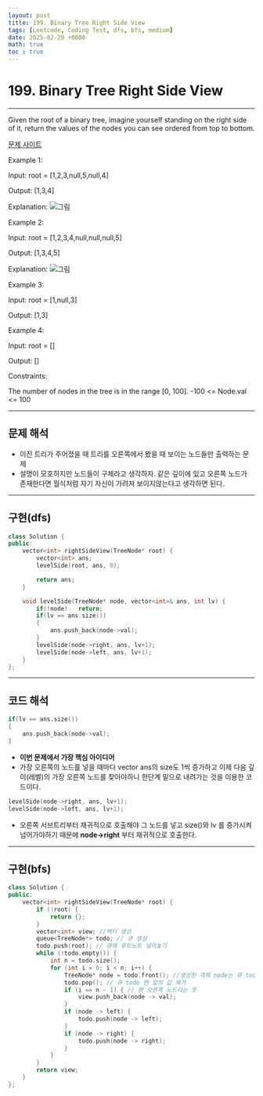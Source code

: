 ```yaml
---
layout: post
title: 199. Binary Tree Right Side View
tags: [Leetcode, Coding Test, dfs, bfs, medium]
date: 2025-02-20 +0800
math: true
toc : true
---
```





# 199. Binary Tree Right Side View


****


Given the root of a binary tree, imagine yourself standing on the right side of it, return the values of the nodes you can see ordered from top to bottom.

[문제 사이트](https://leetcode.com/problems/binary-tree-right-side-view/description/?envType=study-plan-v2&envId=leetcode-75)

Example 1:

Input: root = [1,2,3,null,5,null,4]

Output: [1,3,4]

Explanation:
![그림](https://assets.leetcode.com/uploads/2024/11/24/tmpd5jn43fs-1.png)


Example 2:

Input: root = [1,2,3,4,null,null,null,5]

Output: [1,3,4,5]

Explanation:
![그림](https://assets.leetcode.com/uploads/2024/11/24/tmpkpe40xeh-1.png)


Example 3:

Input: root = [1,null,3]

Output: [1,3]

Example 4:

Input: root = []

Output: []

 

Constraints:

The number of nodes in the tree is in the range [0, 100].
-100 <= Node.val <= 100



****



## 문제 해석
- 이진 트리가 주어졌을 때 트리를 오른쪽에서 봤을 때 보이는 노드들만 출력하는 문제
- 설명이 모호하지만 노드들이 구체라고 생각하자. 같은 깊이에 있고 오른쪽 노드가 존재한다면 월식처럼 자기 자신이 가려져 보이지않는다고 생각하면 된다.



****



## 구현(dfs)

```cpp
class Solution {
public:
    vector<int> rightSideView(TreeNode* root) {
        vector<int> ans;
        levelSide(root, ans, 0);

        return ans;
    }

    void levelSide(TreeNode* node, vector<int>& ans, int lv) {
        if(!node)   return;
        if(lv == ans.size())
        {
            ans.push_back(node->val);
        }
        levelSide(node->right, ans, lv+1);
        levelSide(node->left, ans, lv+1);
    }
};
```


****



## 코드 해석

```cpp
if(lv == ans.size())
{
    ans.push_back(node->val);
}
```

- **이번 문제에서 가장 핵심 아이디어**
- 가장 오른쪽의 노드를 넣을 때마다 vector<int> ans의 size도 1씩 증가하고 이제 다음 깊이(레벨)의 가장 오른쪽 노드를 찾아야하니 한단계 밑으로 내려가는 것을 이용한 코드이다.


```cpp
levelSide(node->right, ans, lv+1);
levelSide(node->left, ans, lv+1);
```

- 오른쪽 서브트리부터 재귀적으로 호출해야 그 노드를 넣고 size()와 lv 를 증가시켜 넘어가야하기 때문에 **node->right** 부터 재귀적으로 호출한다.



****



## 구현(bfs)

```cpp
class Solution {
public:
    vector<int> rightSideView(TreeNode* root) {
        if (!root) {
            return {};
        }
        vector<int> view; //벡터 생성
        queue<TreeNode*> todo; // 큐 생성
        todo.push(root); // 큐에 루트노트 넣어놓기
        while (!todo.empty()) {
            int n = todo.size();
            for (int i = 0; i < n; i++) {
                TreeNode* node = todo.front(); //생성한 객체 node는 큐 todo의 맨 앞의 값을 가짐
                todo.pop(); // 큐 todo 맨 앞의 값 제거
                if (i == n - 1) { // 맨 오른쪽 노드라는 뜻
                    view.push_back(node -> val);
                }
                if (node -> left) {
                    todo.push(node -> left);
                }
                if (node -> right) {
                    todo.push(node -> right);
                }
            }
        }
        return view;
    }
};
```
